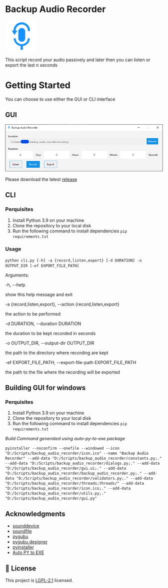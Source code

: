 # Backup Audio Recorder

<img src="./assets/icon.svg" height="100" alt="Backup Audio Recorder icon"/>

This script record your audio passively and later then you can listen or export the last n seconds

# Getting Started
You can choose to use either the GUI or CLI interface

## GUI
<img src="./assets/Screenshot.png" alt="Backup Audio Recorder icon"/>

Please download the latest [release](https://github.com/redbayoub/backup_audio_recorder/releases)

## CLI

### Perquisites

1. Install Python 3.9 on your machine
2. Clone the repository to your local disk
3. Run the following command to install dependencies `pip requirements.txt`

### Usage
`python cli.py [-h] -a {record,listen,export} [-d DURATION] -o OUTPUT_DIR [-ef EXPORT_FILE_PATH]`

Arguments:

-h, --help
  
show this help message and exit
  
-a {record,listen,export}, --action {record,listen,export}

the action to be performed

-d DURATION, --duration DURATION

the duration to be kept recorded in seconds

-o OUTPUT_DIR, --output-dir OUTPUT_DIR

the path to the directory where recording are kept

-ef EXPORT_FILE_PATH, --export-file-path EXPORT_FILE_PATH

the path to the file where the recording will be exported

## Building GUI for windows

### Perquisites

1. Install Python 3.9 on your machine
2. Clone the repository to your local disk
3. Run the following command to install dependencies `pip requirements.txt`

*Build Command generated using auto-py-to-exe package*

    pyinstaller --noconfirm --onefile --windowed --icon "D:/Scripts/backup_audio_recorder/icon.ico" --name "Backup Audio Recorder" --add-data "D:/Scripts/backup_audio_recorder/constants.py;." --add-data "D:/Scripts/backup_audio_recorder/dialogs.py;." --add-data "D:/Scripts/backup_audio_recorder/gui.ui;." --add-data "D:/Scripts/backup_audio_recorder/backup_audio_recorder.py;." --add-data "D:/Scripts/backup_audio_recorder/validators.py;." --add-data "D:/Scripts/backup_audio_recorder/threads;threads/" --add-data "D:/Scripts/backup_audio_recorder/icon.ico;." --add-data "D:/Scripts/backup_audio_recorder/utils.py;."  "D:/Scripts/backup_audio_recorder/gui.py"

## Acknowledgments

- [sounddevice](https://github.com/spatialaudio/python-sounddevice) 
- [soundfile](https://github.com/bastibe/python-soundfile) 
- [pygubu](https://github.com/alejandroautalan/pygubu) 
- [pygubu designer](https://github.com/alejandroautalan/pygubu-designer) 
- [pyinstaller](https://github.com/pyinstaller/pyinstaller) 
- [Auto PY to EXE](https://github.com/brentvollebregt/auto-py-to-exe) 


## 📝 License

This project is [LGPL-2.1](./LICENSE) licensed.